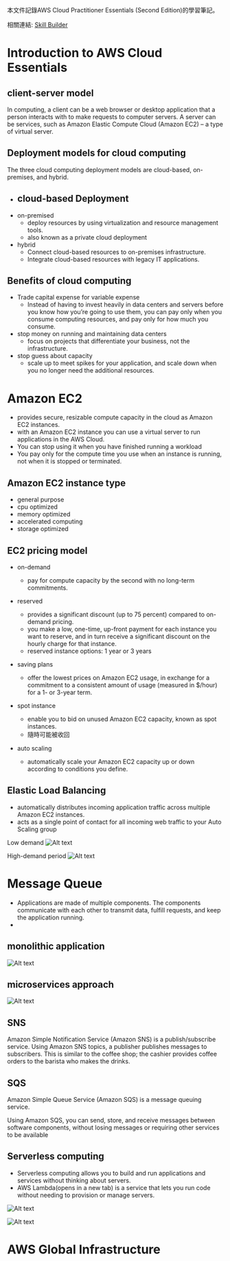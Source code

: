 
本文件記錄AWS Cloud Practitioner Essentials (Second Edition)的學習筆記。

相關連結:
[Skill Builder](https://explore.skillbuilder.aws/learn/course/134/play/93606/aws-cloud-practitioner-essentials)

# Introduction to AWS Cloud Essentials

## client-server model

In computing, a client can be a web browser or desktop application that a person interacts with to make requests to computer servers. A server can be services, such as Amazon Elastic Compute Cloud (Amazon EC2) – a type of virtual server.


## Deployment models for cloud computing

The three cloud computing deployment models are cloud-based, on-premises, and hybrid. 

- cloud-based Deployment
  - 
- on-premised 
  - deploy resources by using virtualization and resource management tools.
  - also known as a private cloud deployment
- hybrid 
  - Connect cloud-based resources to on-premises infrastructure.
  - Integrate cloud-based resources with legacy IT applications.

## Benefits of cloud computing

- Trade capital expense for variable expense
  - Instead of having to invest heavily in data centers and servers before you know how you’re going to use them, you can pay only when you consume computing resources, and pay only for how much you consume.
- stop money on running and maintaining data centers
  - focus on projects that differentiate your business, not the infrastructure.
- stop guess about capacity
  - scale up to meet spikes for your application, and scale down when you no longer need the additional resources.

# Amazon EC2

- provides secure, resizable compute capacity in the cloud as Amazon EC2 instances. 
- with an Amazon EC2 instance you can use a virtual server to run applications in the AWS Cloud.
- You can stop using it when you have finished running a workload
- You pay only for the compute time you use when an instance is running, not when it is stopped or terminated.

## Amazon EC2 instance type
- general purpose
- cpu optimized
- memory optimized
- accelerated computing
- storage optimized

## EC2 pricing model
- on-demand
  - pay for compute capacity by the second with no long-term commitments.
- reserved
  - provides a significant discount (up to 75 percent) compared to on-demand pricing.
  - you make a low, one-time, up-front payment for each instance you want to reserve, and in turn receive a significant discount on the hourly charge for that instance.
  - reserved instance options: 1 year or 3 years
- saving plans
  - offer the lowest prices on Amazon EC2 usage, in exchange for a commitment to a consistent amount of usage (measured in $/hour) for a 1- or 3-year term.

- spot instance
  - enable you to bid on unused Amazon EC2 capacity, known as spot instances.
  - 隨時可能被收回
  
- auto scaling
  - automatically scale your Amazon EC2 capacity up or down according to conditions you define.

## Elastic Load Balancing
- automatically distributes incoming application traffic across multiple Amazon EC2 instances.
- acts as a single point of contact for all incoming web traffic to your Auto Scaling group

Low demand
![Alt text](images/1.png)

High-demand period
![Alt text](images/2.png)

# Message Queue

- Applications are made of multiple components. The components communicate with each other to transmit data, fulfill requests, and keep the application running. 
- 
## monolithic application

![Alt text](images/3.png)

## microservices approach

![Alt text](images/4.png)

## SNS

Amazon Simple Notification Service (Amazon SNS) is a publish/subscribe service. Using Amazon SNS topics, a publisher publishes messages to subscribers. This is similar to the coffee shop; the cashier provides coffee orders to the barista who makes the drinks.

## SQS

Amazon Simple Queue Service (Amazon SQS) is a message queuing service. 

Using Amazon SQS, you can send, store, and receive messages between software components, without losing messages or requiring other services to be available

## Serverless computing

- Serverless computing allows you to build and run applications and services without thinking about servers.
- AWS Lambda(opens in a new tab) is a service that lets you run code without needing to provision or manage servers. 

![Alt text](images/5.png)

![Alt text](images/6.png)



# AWS Global Infrastructure


